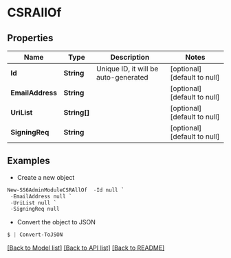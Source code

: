 # CSRAllOf
## Properties

Name | Type | Description | Notes
------------ | ------------- | ------------- | -------------
**Id** | **String** | Unique ID, it will be auto-generated | [optional] [default to null]
**EmailAddress** | **String** |  | [optional] [default to null]
**UriList** | **String[]** |  | [optional] [default to null]
**SigningReq** | **String** |  | [optional] [default to null]

## Examples

- Create a new object
```powershell
New-SS6AdminModuleCSRAllOf  -Id null `
 -EmailAddress null `
 -UriList null `
 -SigningReq null
```

- Convert the object to JSON
```powershell
$ | Convert-ToJSON
```


[[Back to Model list]](../README.md#documentation-for-models) [[Back to API list]](../README.md#documentation-for-api-endpoints) [[Back to README]](../README.md)

